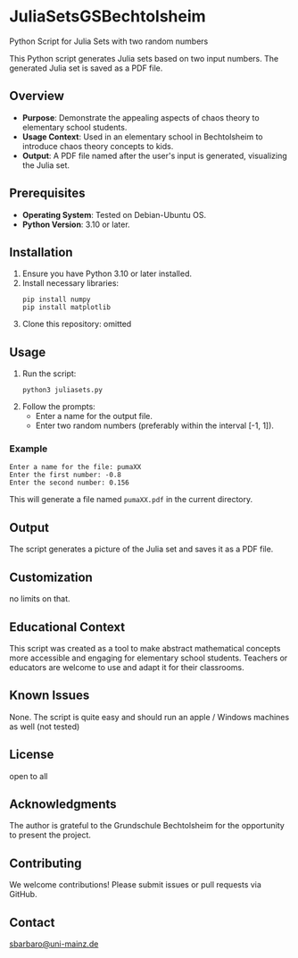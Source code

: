 # JuliaSetsGSBechtolsheim
Python Script for Julia Sets with two random numbers

This Python script generates Julia sets based on two input numbers. The generated Julia set is saved as a PDF file.

## Overview
- **Purpose**: Demonstrate the appealing aspects of chaos theory to elementary school students.
- **Usage Context**: Used in an elementary school in Bechtolsheim to introduce chaos theory concepts to kids.
- **Output**: A PDF file named after the user's input is generated, visualizing the Julia set.

## Prerequisites
- **Operating System**: Tested on Debian-Ubuntu OS.
- **Python Version**: 3.10 or later.

## Installation
1. Ensure you have Python 3.10 or later installed.
2. Install necessary libraries: 
   ```
   pip install numpy
   pip install matplotlib
   ```
3. Clone this repository:
  omitted

## Usage
1. Run the script:
   ```
   python3 juliasets.py
   ```
2. Follow the prompts:
   - Enter a name for the output file.
   - Enter two random numbers (preferably within the interval [-1, 1]).

### Example
```
Enter a name for the file: pumaXX
Enter the first number: -0.8
Enter the second number: 0.156
```
This will generate a file named `pumaXX.pdf` in the current directory.

## Output
The script generates a picture of the Julia set and saves it as a PDF file.

## Customization
no limits on that.

## Educational Context
This script was created as a tool to make abstract mathematical concepts more accessible and engaging for elementary school students. Teachers or educators are welcome to use and adapt it for their classrooms.

## Known Issues
None. The script is quite easy and should run an apple / Windows machines as well (not tested)

## License
open to all
## Acknowledgments
The author is grateful to the Grundschule Bechtolsheim for the opportunity to present the project.

## Contributing
We welcome contributions! Please submit issues or pull requests via GitHub.

## Contact
sbarbaro@uni-mainz.de
